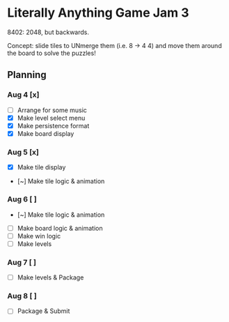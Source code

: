 # Literally Anything Game Jam 3

8402: 2048, but backwards.

Concept: slide tiles to UNmerge them (i.e. 8 -> 4 4) and move them around
the board to solve the puzzles!

## Planning

### Aug 4 [x]

 - [ ] Arrange for some music
 - [x] Make level select menu
 - [x] Make persistence format
 - [x] Make board display

### Aug 5 [x]

 - [x] Make tile display
 - [~] Make tile logic & animation

### Aug 6 [ ]

 - [~] Make tile logic & animation
 - [ ] Make board logic & animation
 - [ ] Make win logic
 - [ ] Make levels

### Aug 7 [ ]

 - [ ] Make levels & Package

### Aug 8 [ ]

 - [ ] Package & Submit
